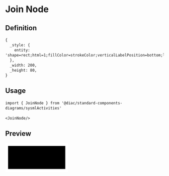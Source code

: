 # Join Node

## Definition

```
{
  _style: { 
    entity: 'shape=rect;html=1;fillColor=strokeColor;verticalLabelPosition=bottom;labelBackgroundColor=#ffffff;verticalAlign=top;',
  },
  _width: 200,
  _height: 80,
}
```

## Usage

```
import { JoinNode } from '@diac/standard-components-diagrams/sysmlActivities'

<JoinNode/>
```

## Preview

<img src="./join-node.png" width="200"/>

